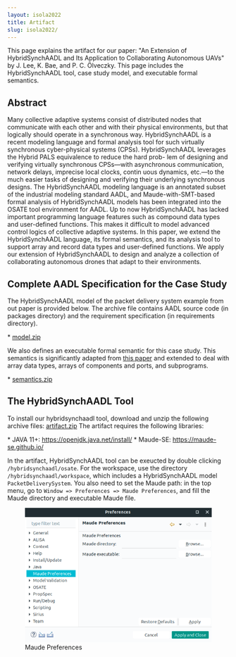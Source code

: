 ```yaml
---
layout: isola2022
title: Artifact 
slug: isola2022/
---
```

<p>
This page explains the artifact for our paper: "An Extension of HybridSynchAADL
and Its Application to Collaborating Autonomous UAVs" by J. Lee, K.  Bae, and
P. C. Ölveczky. This page includes the HybridSynchAADL tool, case study model,
and executable formal semantics.
</p>

<h2>Abstract</h2>
<p>
Many collective adaptive systems consist of distributed nodes that communicate
with each other and with their physical environments, but that logically should
operate in a synchronous way. HybridSynchAADL is a recent modeling language and
formal analysis tool for such virtually synchronous cyber-physical systems
(CPSs). HybridSynchAADL leverages the Hybrid PALS equivalence to reduce the
hard prob- lem of designing and verifying virtually synchronous CPSs—with
asynchronous communication, network delays, imprecise local clocks, contin uous
dynamics, etc.—to the much easier tasks of designing and verifying their
underlying synchronous designs. The HybridSynchAADL modeling language is an
annotated subset of the industrial modeling standard AADL, and
Maude-with-SMT-based formal analysis of HybridSynchAADL models has been
integrated into the OSATE tool environment for AADL. Up to now HybridSynchAADL
has lacked important programming language features such as compound data types
and user-defined functions. This makes it difficult to model advanced control
logics of collective adaptive systems. In this paper, we extend the
HybridSynchAADL language, its formal semantics, and its analysis tool to
support array and record data types and user-defined functions. We apply our
extension of HybridSynchAADL to design and analyze a collection of
collaborating autonomous drones that adapt to their environments.
</p>

<h2>Complete AADL Specification for the Case Study</h2>
<p>
The HybridSynchAADL model of the packet delivery system example from out paper
is provided below. The archive file contains AADL source code (in packages
directory) and the requirement specification (in requirements directory).
</p>
* <a href="https://www.dropbox.com/sh/o7f2igk8s0zktu5/AAD8TApEPw_ecr2-m_6bRMlqa?dl=0">model.zip</a>
<p>
We also defines an executable formal semantic for this case study. This
semantics is significantly adapted from <a href="https://hybridsynchaadl.github.io/artifact/isola2022/sttt-paper.pdf">this paper</a> and extended to deal
with array data types, arrays of components and ports, and subprograms.
</p>
* <a href="https://www.dropbox.com/sh/sg2yi2a46ipm2lj/AAAPWFSfJKq1LIvFJ7e0wOtqa?dl=0">semantics.zip</a>


<h2>The HybridSynchAADL Tool</h2>
<p>
To install our hybridsynchaadl tool, download and unzip the following archive files:
<a href="https://www.dropbox.com/sh/rqhw6v8zgyxso84/AADPsfTjIGR8gFxClVxtIRKja?dl=0">artifact.zip</a>
The artifact requires the following libraries:
</p>
* JAVA 11+: <a href="https://openjdk.java.net/install/">https://openjdk.java.net/install/</a>
* Maude-SE: <a href="https://maude-se.github.io/">https://maude-se.github.io/</a>
<p>
In the artifact, HybridSynchAADL tool can be exeucted by double clicking 
<code>/hybridsynchaadl/osate</code>. For the workspace, use the directory
<code>/hybridsynchaadl/workspace</code>, which includes a HybridSynchAADL model
<code>PacketDeliverySystem</code>. You also need to set the Maude path: in the top menu, go to
<code>Window => Preferences => Maude Preferences</code>, and fill the Maude directory and
executable Maude file.
</p>

<figure>
<img src="../../images/maude_preferences.png" max-width="40%" height="auto">
<figcaption style="font-size: 14px">Maude Preferences</figcaption>
</figure>

<br />
<br />
